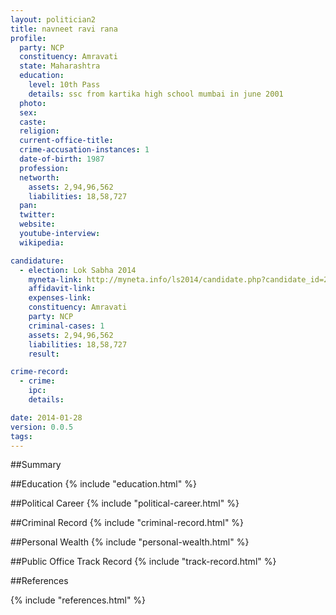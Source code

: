 ```yaml
---
layout: politician2
title: navneet ravi rana
profile: 
  party: NCP
  constituency: Amravati
  state: Maharashtra
  education: 
    level: 10th Pass
    details: ssc from kartika high school mumbai in june 2001
  photo: 
  sex: 
  caste: 
  religion: 
  current-office-title: 
  crime-accusation-instances: 1
  date-of-birth: 1987
  profession: 
  networth: 
    assets: 2,94,96,562
    liabilities: 18,58,727
  pan: 
  twitter: 
  website: 
  youtube-interview: 
  wikipedia: 

candidature: 
  - election: Lok Sabha 2014
    myneta-link: http://myneta.info/ls2014/candidate.php?candidate_id=216
    affidavit-link: 
    expenses-link: 
    constituency: Amravati 
    party: NCP
    criminal-cases: 1
    assets: 2,94,96,562
    liabilities: 18,58,727
    result:  

crime-record: 
  - crime: 
    ipc: 
    details:  

date: 2014-01-28
version: 0.0.5
tags: 
---
```

##Summary


##Education
{% include "education.html" %}


##Political Career
{% include "political-career.html" %}


##Criminal Record
{% include "criminal-record.html" %}


##Personal Wealth
{% include "personal-wealth.html" %}


##Public Office Track Record
{% include "track-record.html" %}


##References


{% include "references.html" %}